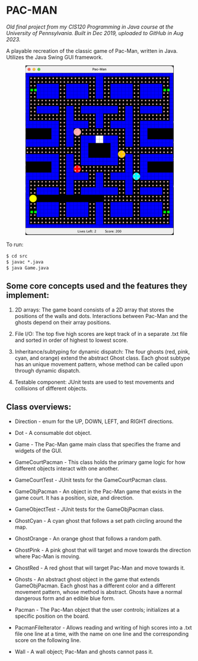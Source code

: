 # PAC-MAN

*Old final project from my CIS120 Programming in Java course at the University of Pennsylvania. Built in Dec 2019, uploaded to GitHub in Aug 2023.*

A playable recreation of the classic game of Pac-Man, written in Java. Utilizes the 
Java Swing GUI framework.

<p align="center">
    <img src="./PAC-MAN-screenshot.png" alt="PAC-MAN screenshot" width="400"/>
</p>

To run:
```
$ cd src
$ javac *.java
$ java Game.java
```

## Some core concepts used and the features they implement:

1. 2D arrays: The game board consists of a 2D array that stores the positions 
    of the walls and dots. Interactions between Pac-Man and the ghosts depend
    on their array positions.

2. File I/O: The top five high scores are kept track of in a separate .txt file
    and sorted in order of highest to lowest score.

3. Inheritance/subtyping for dynamic dispatch: The four ghosts (red, pink, cyan, 
    and orange) extend the abstract Ghost class. Each ghost subtype has an
    unique movement pattern, whose method can be called upon through dynamic 
    dispatch.

4. Testable component: JUnit tests are used to test movements and collisions of
    different objects.

## Class overviews:

- Direction - enum for the UP, DOWN, LEFT, and RIGHT directions.

- Dot - A consumable dot object.

- Game - The Pac-Man game main class that specifies the frame and widgets of the 
GUI.

- GameCourtPacman - This class holds the primary game logic for how different
objects interact with one another.

- GameCourtTest - JUnit tests for the GameCourtPacman class.

- GameObjPacman - An object in the Pac-Man game that exists in the game court. 
It has a position, size, and direction.

- GameObjectTest - JUnit tests for the GameObjPacman class.

- GhostCyan - A cyan ghost that follows a set path circling around the map.

- GhostOrange - An orange ghost that follows a random path.

- GhostPink - A pink ghost that will target and move towards the direction where 
Pac-Man is moving.

- GhostRed - A red ghost that will target Pac-Man and move towards it.

- Ghosts - An abstract ghost object in the game that extends GameObjPacman. Each 
ghost has a different color and a different movement pattern, whose method 
is abstract. Ghosts have a normal dangerous form and an edible blue form.

- Pacman - The Pac-Man object that the user controls; initializes at a specific 
position on the board.

- PacmanFileIterator - Allows reading and writing of high scores into a .txt file
one line at a time, with the name on one line and the corresponding score on 
the following line.

- Wall - A wall object; Pac-Man and ghosts cannot pass it.